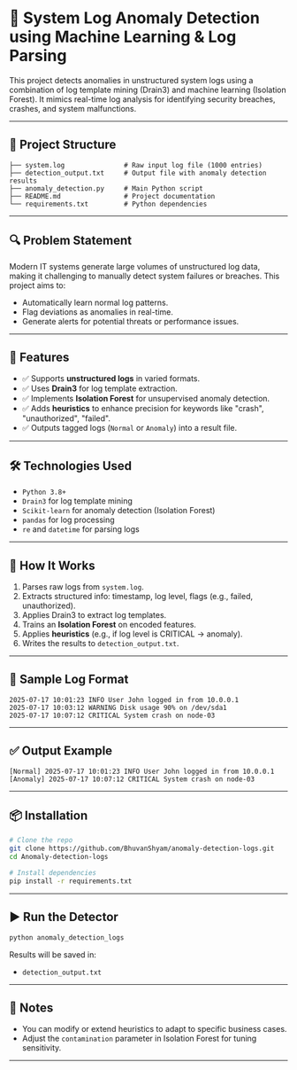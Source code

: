 
# 🚨 System Log Anomaly Detection using Machine Learning & Log Parsing

This project detects anomalies in unstructured system logs using a combination of log template mining (Drain3) and machine learning (Isolation Forest). It mimics real-time log analysis for identifying security breaches, crashes, and system malfunctions.

---

## 📁 Project Structure

```
├── system.log               # Raw input log file (1000 entries)
├── detection_output.txt     # Output file with anomaly detection results
├── anomaly_detection.py     # Main Python script
├── README.md                # Project documentation
└── requirements.txt         # Python dependencies
```

---

## 🔍 Problem Statement

Modern IT systems generate large volumes of unstructured log data, making it challenging to manually detect system failures or breaches. This project aims to:
- Automatically learn normal log patterns.
- Flag deviations as anomalies in real-time.
- Generate alerts for potential threats or performance issues.

---

## 🚀 Features

- ✅ Supports **unstructured logs** in varied formats.
- ✅ Uses **Drain3** for log template extraction.
- ✅ Implements **Isolation Forest** for unsupervised anomaly detection.
- ✅ Adds **heuristics** to enhance precision for keywords like "crash", "unauthorized", "failed".
- ✅ Outputs tagged logs (`Normal` or `Anomaly`) into a result file.

---

## 🛠️ Technologies Used

- `Python 3.8+`
- `Drain3` for log template mining
- `Scikit-learn` for anomaly detection (Isolation Forest)
- `pandas` for log processing
- `re` and `datetime` for parsing logs

---

## 📄 How It Works

1. Parses raw logs from `system.log`.
2. Extracts structured info: timestamp, log level, flags (e.g., failed, unauthorized).
3. Applies Drain3 to extract log templates.
4. Trains an **Isolation Forest** on encoded features.
5. Applies **heuristics** (e.g., if log level is CRITICAL → anomaly).
6. Writes the results to `detection_output.txt`.

---

## 🧪 Sample Log Format

```
2025-07-17 10:01:23 INFO User John logged in from 10.0.0.1
2025-07-17 10:03:12 WARNING Disk usage 90% on /dev/sda1
2025-07-17 10:07:12 CRITICAL System crash on node-03
```

---

## ✅ Output Example

```
[Normal] 2025-07-17 10:01:23 INFO User John logged in from 10.0.0.1
[Anomaly] 2025-07-17 10:07:12 CRITICAL System crash on node-03
```

---

## 📦 Installation

```bash
# Clone the repo
git clone https://github.com/BhuvanShyam/anomaly-detection-logs.git
cd Anomaly-detection-logs

# Install dependencies
pip install -r requirements.txt
```

---

## ▶️ Run the Detector

```bash
python anomaly_detection_logs
```

Results will be saved in:
- `detection_output.txt`

---

## 📌 Notes

- You can modify or extend heuristics to adapt to specific business cases.
- Adjust the `contamination` parameter in Isolation Forest for tuning sensitivity.

---
